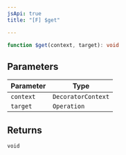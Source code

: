 ```yaml
---
jsApi: true
title: "[F] $get"

---
```

```ts
function $get(context, target): void
```

## Parameters

| Parameter | Type |
| ------ | ------ |
| `context` | `DecoratorContext` |
| `target` | `Operation` |

## Returns

`void`
